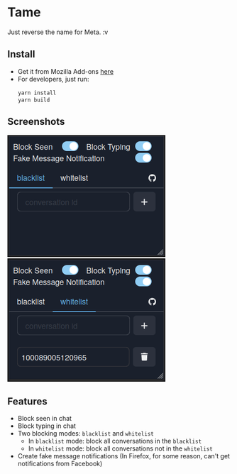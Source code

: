 # Tame

Just reverse the name for Meta. :v

## Install

- Get it from Mozilla Add-ons [here](https://addons.mozilla.org/en-US/firefox/addon/tame/)
- For developers, just run:
  ```
  yarn install
  yarn build
  ```

## Screenshots

![](./imgs/screenshot-1.png)
![](./imgs/screenshot-2.png)

## Features

- Block seen in chat
- Block typing in chat
- Two blocking modes: `blacklist` and `whitelist`
  - In `blacklist` mode: block all conversations in the `blacklist`
  - In `whitelist` mode: block all conversations not in the `whitelist`
- Create fake message notifications (In Firefox, for some reason, can't get notifications from Facebook)
